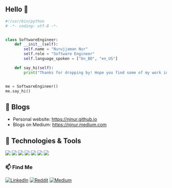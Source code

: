 ## Hello 👋

```python
#!/usr/bin/python
# -*- coding: utf-8 -*-


class SoftwareEngineer:
    def __init__(self):
        self.name = "Nurujjaman Nur"
        self.role = "Software Engineer"
        self.language_spoken = ["bn_BD", "en_US"]

    def say_hi(self):
        print("Thanks for dropping by! Hope you find some of my work interesting.")


me = SoftwareEngineer()
me.say_hi()
```

## 📝 Blogs
- Personal website: https://njnur.github.io
- Blogs on Medium: https://njnur.medium.com

## 🔧 Technologies & Tools
![](https://img.shields.io/badge/OS-Linux-informational?style=flat&logo=linux&logoColor=white&color=6aa6f8)
![](https://img.shields.io/badge/Editor-Pycharm-informational?style=flat&logo=pycharm&logoColor=white&color=6aa6f8)
![](https://img.shields.io/badge/Code-Python-informational?style=flat&logo=python&logoColor=white&color=6aa6f8)
![](https://img.shields.io/badge/Code-JavaScript-informational?style=flat&logo=javascript&logoColor=white&color=6aa6f8)
![](https://img.shields.io/badge/Shell-Bash-informational?style=flat&logo=gnu-bash&logoColor=white&color=6aa6f8)
![](https://img.shields.io/badge/Tools-PostgreSQL-informational?style=flat&logo=postgresql&logoColor=white&color=6aa6f8)
![](https://img.shields.io/badge/Tools-Docker-informational?style=flat&logo=docker&logoColor=white&color=6aa6f8)

### 📫 Find Me
[![LinkedIn](https://img.shields.io/badge/LinkedIn-0077B5?style=for-the-badge&logo=linkedin&logoColor=white)](https://www.linkedin.com/in/nnur) 
[![Reddit](https://img.shields.io/badge/Reddit-FF4500?style=for-the-badge&logo=reddit&logoColor=white)](https://www.reddit.com/user/njnur)
[![Medium](https://img.shields.io/badge/Medium-0A0A0A?style=for-the-badge&logo=medium&logoColor=white)](https://njnur.medium.com)
